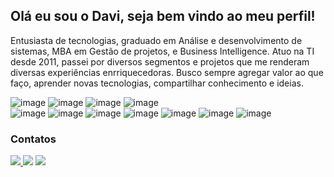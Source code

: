 
## Olá eu sou o Davi, seja bem vindo ao meu perfil!

Entusiasta de tecnologias, graduado em Análise e desenvolvimento de sistemas, MBA em Gestão de projetos, e Business Intelligence. Atuo na TI desde 2011, passei por diversos segmentos e projetos que me renderam diversas experiências enrriquecedoras. Busco sempre agregar valor ao que faço, aprender novas tecnologias, compartilhar conhecimento e ideias.

![image](https://img.shields.io/badge/Amazon_AWS-FF9900?style=for-the-badge&logo=amazonaws&logoColor=white)
![image](https://img.shields.io/badge/Ansible-000000?style=for-the-badge&logo=ansible&logoColor=white)
![image](https://img.shields.io/badge/Vagrant-1868F2?style=for-the-badge&logo=Vagrant&logoColor=white)
![image](https://img.shields.io/badge/Docker-2CA5E0?style=for-the-badge&logo=docker&logoColor=white)	
![image](https://img.shields.io/badge/Kubernetes-3069DE?style=for-the-badge&logo=kubernetes&logoColor=white)
![image](https://img.shields.io/badge/Terraform-7B42BC?style=for-the-badge&logo=terraform&logoColor=white)
![image](https://img.shields.io/badge/Splunk-000000?style=for-the-badge&logo=Splunk&logoColor=white)
![image](https://img.shields.io/badge/Grafana-F2F4F9?style=for-the-badge&logo=grafana&logoColor=orange&labelColor=F2F4F9)
![image](https://img.shields.io/badge/json-5E5C5C?style=for-the-badge&logo=json&logoColor=white)
![image](https://img.shields.io/badge/PLSQL-F80000?style=for-the-badge&logo=oracle&logoColor=black)
![image](https://img.shields.io/badge/Python-FFD43B?style=for-the-badge&logo=python&logoColor=blue)





### Contatos

<a href="mailto:davi.sdk@hotmail.com" target="_blank">
    <img src="https://img.shields.io/badge/Microsoft_Outlook-0078D4?style=for-the-badge&logo=microsoft-outlook&logoColor=white">
</a>
<a href="https://www.linkedin.com/in/daviamarallz/" target="_blank"><img src="https://img.shields.io/badge/-LinkedIn-%230077B5?style=for-the-badge&logo=linkedin&logoColor=white" target="_blank"></a> 

<a href="https://wa.me/5534999900889" target="_blank">
    <img src="https://img.shields.io/badge/WhatsApp-25D366?style=for-the-badge&logo=WhatsApp&logoColor=white">
</a>



